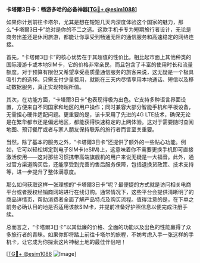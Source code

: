 **卡塔爾3日卡：畅游多哈的必备神器[[TG💪+ @esim1088](https://t.me/s/esim1088)]**

如果你计划前往卡塔尔，尤其是想在短短几天内深度体验这个国家的魅力，那么“卡塔爾3日卡”绝对是你的不二之选。这款手机卡专为短期旅行者设计，无论是商务出差还是休闲旅游，都能让你享受到畅通无阻的通信服务和高速稳定的网络连接。

首先，“卡塔爾3日卡”的核心优势在于其超值的性价比。相比起市面上其他种类的国际漫游卡或本地SIM卡，它的价格非常亲民，而且包含了丰富的使用时长和流量额度。对于预算有限但又希望享受高质量通信服务的旅客来说，这无疑是一个极具吸引力的选择。只需支付少量费用，就能在三天内尽情享用本地通话、短信以及移动数据服务，真正实现物超所值。

其次，在功能方面，“卡塔爾3日卡”也表现得极为出色。它支持多种语言界面设置，方便来自不同国家和地区的用户操作；同时兼容大部分智能手机和平板设备，无需担心硬件适配问题。更重要的是，该卡采用了先进的4G LTE技术，确保无论是在繁华都市还是偏远地区，都能获得快速稳定的上网体验。这对于需要随时查阅地图、预订餐厅或者与家人朋友保持联系的旅行者而言至关重要。

当然，除了基本的服务之外，“卡塔爾3日卡”还提供了额外的一些贴心功能。例如，它可以轻松绑定到电子SIM卡(eSIM)上，这意味着你不需要更换手机即可直接激活使用——这对那些习惯携带高端旗舰机的用户来说无疑是一大福音。此外，通过官方渠道购买后，还能享受到完善的售后服务保障，包括退换货政策、技术支持等，进一步提升了整体满意度。

那么如何获取这样一张理想的“卡塔爾3日卡”呢？最便捷的方式就是访问相关电商平台或者授权经销商网站进行在线订购。通常情况下，这些平台会提供清晰明了的商品详情页，帮助消费者全面了解产品特点及购买流程。值得注意的是，在下单之前务必确认目的地是否适用该款SIM卡，并提前准备好护照信息以便完成注册手续。

总而言之，“卡塔爾3日卡”以其低廉的价格、全面的功能以及出色的性能赢得了众多旅行者的青睐。如果你即将踏上前往卡塔尔的旅程，不妨考虑入手一张这样的手机卡，让它成为你探索这片神秘土地的最佳伴侣吧！

[[TG💪+ @esim1088](https://t.me/s/esim1088) ![Image](https://i.postimg.cc/4NQfJmqS/Snipaste-2025-05-13-00-14-12.png)]